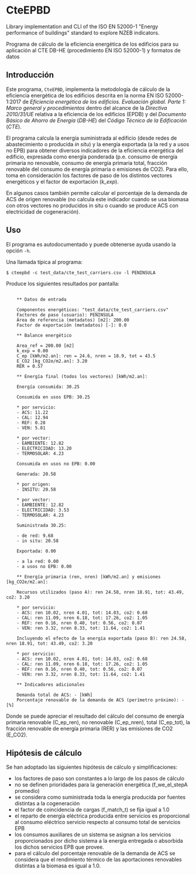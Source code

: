 # CteEPBD

Library implementation and CLI of the ISO EN 52000-1 "Energy performance of buildings" standard
to explore NZEB indicators.

Programa de cálculo de la eficiencia energética de los edificios para su aplicación al
CTE DB-HE (procedimiento EN ISO 52000-1) y formatos de datos

## Introducción

Este programa, `CteEPBD`, implementa la metodología de cálculo de la eficiencia energética
de los edificios descrita en la norma EN ISO 52000-1:2017 de
_Eficiencia energética de los edificios. Evaluación global. Parte 1: Marco general y procedimientos_
dentro del alcance de la _Directiva 2010/31/UE_ relativa a la eficiencia
de los edificios (EPDB) y del _Documento Básico de Ahorro de Energía_ (_DB-HE_) del
_Código Técnico de la Edificación_ (_CTE_).

El programa calcula la energía suministrada al edificio (desde redes de abastecimiento o
producida _in situ_) y la energía exportada (a la red y a usos no EPB) para obtener diversos
indicadores de la eficiencia energética del edificio, expresada como energía ponderada
(p.e. consumo de energía primaria no renovable, consumo de energía primaria total,
fracción renovable del consumo de energía primaria o emisiones de CO2). Para ello, toma
en consideración los factores de paso de los distintos vectores energéticos y el
factor de exportación (_k_exp_).

En algunos casos también permite calcular el porcentaje de la demanda de ACS de origen
renovable (no calcula este indicador cuando se usa biomasa con otros vectores
no producidos in situ o cuando se produce ACS con electricidad de cogeneración).

## Uso

El programa es autodocumentado y puede obtenerse ayuda usando la opción `-h`.

Una llamada típica al programa:

`$ cteepbd -c test_data/cte_test_carriers.csv -l PENINSULA`

Produce los siguientes resultados por pantalla:

```language-plain

    ** Datos de entrada

    Componentes energéticos: "test_data/cte_test_carriers.csv"
    Factores de paso (usuario): PENINSULA
    Área de referencia (metadatos) [m2]: 200.00
    Factor de exportación (metadatos) [-]: 0.0

    ** Balance energético

    Area_ref = 200.00 [m2]
    k_exp = 0.00
    C_ep [kWh/m2.an]: ren = 24.6, nren = 18.9, tot = 43.5
    E_CO2 [kg_CO2e/m2.an]: 3.20
    RER = 0.57

    ** Energía final (todos los vectores) [kWh/m2.an]:

    Energía consumida: 30.25

    Consumida en usos EPB: 30.25

    * por servicio:
    - ACS: 11.22
    - CAL: 12.94
    - REF: 0.28
    - VEN: 5.81

    * por vector:
    - EAMBIENTE: 12.82
    - ELECTRICIDAD: 13.20
    - TERMOSOLAR: 4.23

    Consumida en usos no EPB: 0.00

    Generada: 20.58

    * por origen:
    - INSITU: 20.58

    * por vector:
    - EAMBIENTE: 12.82
    - ELECTRICIDAD: 3.53
    - TERMOSOLAR: 4.23

    Suministrada 30.25:

    - de red: 9.68
    - in situ: 20.58

    Exportada: 0.00

    - a la red: 0.00
    - a usos no EPB: 0.00

    ** Energía primaria (ren, nren) [kWh/m2.an] y emisiones [kg_CO2e/m2.an]:

    Recursos utilizados (paso A): ren 24.58, nren 18.91, tot: 43.49, co2: 3.20

    * por servicio:
    - ACS: ren 10.02, nren 4.01, tot: 14.03, co2: 0.68
    - CAL: ren 11.09, nren 6.18, tot: 17.26, co2: 1.05
    - REF: ren 0.16, nren 0.40, tot: 0.56, co2: 0.07
    - VEN: ren 3.32, nren 8.33, tot: 11.64, co2: 1.41

    Incluyendo el efecto de la energía exportada (paso B): ren 24.58, nren 18.91, tot: 43.49, co2: 3.20

    * por servicio:
    - ACS: ren 10.02, nren 4.01, tot: 14.03, co2: 0.68
    - CAL: ren 11.09, nren 6.18, tot: 17.26, co2: 1.05
    - REF: ren 0.16, nren 0.40, tot: 0.56, co2: 0.07
    - VEN: ren 3.32, nren 8.33, tot: 11.64, co2: 1.41

    ** Indicadores adicionales

    Demanda total de ACS: - [kWh]
    Porcentaje renovable de la demanda de ACS (perímetro próximo): - [%]
```

Donde se puede apreciar el resultado del cálculo del consumo de energía primaria renovable (C_ep_ren),
no renovable (C_ep_nren), total (C_ep_tot), la fracción renovable de energía primaria (RER)
y las emisiones de CO2 (E_CO2).

## Hipótesis de cálculo

Se han adoptado las siguientes hipótesis de cálculo y simplificaciones:

- los factores de paso son constantes a lo largo de los pasos de cálculo
- no se definen prioridades para la generación energética (f_we_el_stepA promedio)
- se considera como suministrada toda la energía producida por fuentes distintas a la cogeneración
- el factor de coincidencia de cargas (f_match_t) se fija igual a 1.0
- el reparto de energía eléctrica producida entre servicios es proporcional al consumo eléctrico
  servicio respecto al consumo total de servicios EPB
- los consumos auxiliares de un sistema se asignan a los servicios proporcionados por dicho sistema
  a la energía entregada o absorbida los dichos servicios EPB que provee.
- para el cálculo del porcentaje renovable de la demanda de ACS se considera que el rendimiento
  térmico de las aportaciones renovables distintas a la biomasa es igual a 1.0.
